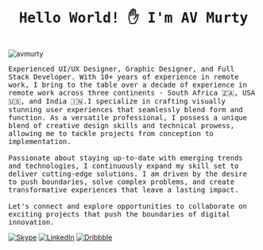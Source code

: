 <h1 align="center"><samp>Hello World! ✋ I'm AV Murty</samp></h1>
</br>
<img src="https://res.cloudinary.com/devsmind/image/upload/v1684478498/signature/image-min_w24y2i.jpg" alt="avmurty"/>

<p align="Left">
<samp>
Experienced UI/UX Designer, Graphic Designer, and Full Stack Developer. With 10+ years of experience in remote work, I bring to the table over a decade of experience in remote work across three continents - South Africa 🇿🇦, USA 🇺🇸, and India 🇮🇳.I specialize in crafting visually stunning user experiences that seamlessly blend form and function. As a versatile professional, I possess a unique blend of creative design skills and technical prowess, allowing me to tackle projects from conception to implementation.
</samp>
<br><br>
<samp>
Passionate about staying up-to-date with emerging trends and technologies, I continuously expand my skill set to deliver cutting-edge solutions. I am driven by the desire to push boundaries, solve complex problems, and create transformative experiences that leave a lasting impact.
</samp>
<br><br>
<samp>  
Let's connect and explore opportunities to collaborate on exciting projects that push the boundaries of digital innovation.  
</samp>
</p>

[![Skype](https://img.shields.io/badge/Skype-00AFF0?style=for-the-badge&logo=skype&logoColor=white)](http://google.com.au/)
[![LinkedIn](https://img.shields.io/badge/LinkedIn-0077B5?style=for-the-badge&logo=linkedin&logoColor=white)](http://google.com.au/)
[![Dribbble](https://img.shields.io/badge/Dribbble-EA4C89?style=for-the-badge&logo=dribbble&logoColor=white)](http://google.com.au/)


<!-- ![Visitor](https://visitor-badge.laobi.icu/badge?page_id=ArcsMr) -->

<!-- ![Av's GitHub stats](https://github-readme-stats.vercel.app/api?username=MrArcs&theme=dark&show_icons=true) -->

